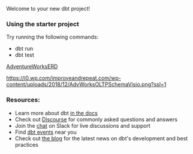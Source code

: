 Welcome to your new dbt project!

### Using the starter project

Try running the following commands:
- dbt run
- dbt test


[AdventureWorksERD]([https://txtrainingstore.blob.core.windows.net/db-backup-aw2019/AdventureWorksERD](https://i0.wp.com/improveandrepeat.com/wp-content/uploads/2018/12/AdvWorksOLTPSchemaVisio.png?ssl=1))

https://i0.wp.com/improveandrepeat.com/wp-content/uploads/2018/12/AdvWorksOLTPSchemaVisio.png?ssl=1

### Resources:
- Learn more about dbt [in the docs](https://docs.getdbt.com/docs/introduction)
- Check out [Discourse](https://discourse.getdbt.com/) for commonly asked questions and answers
- Join the [chat](https://community.getdbt.com/) on Slack for live discussions and support
- Find [dbt events](https://events.getdbt.com) near you
- Check out [the blog](https://blog.getdbt.com/) for the latest news on dbt's development and best practices
